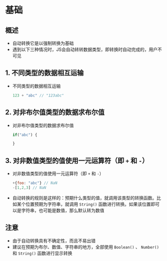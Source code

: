 # 基础

## 概述

+ 自动转换它是以强制转换为基础
+ 遇到以下三种情况时，JS会自动转转数据类型，即转换时自动完成的，用户不可见

## 1. 不同类型的数据相互运输

+ 不同类型的数据相互运输

    ```js
    123 + "abc" // "123abc"
    ```

## 2. 对非布尔值类型的数据求布尔值

+ 对非布尔值类型的数据求布尔值

    ```js
    if("abc") {

    }
    ```

## 3. 对非数值类型的值使用一元运算符（即 `+` 和 `-`）

+ 对非数值类型的值使用一元运算符（即 `+` 和 `-`）

    ```js
    +{foo: "abc"} // NaN
    -[1,2,3] // NaN
    ```

+ 自动转换的规则是这样的：预期什么类型的值，就调用该类型的转换函数。比如某个位置预期为字符串，就调用 `String()` 函数进行转换。如果该位置即可以是字符串，也可能是数值，那么默认转为数值

## 注意

+ 由于自动转换具有不确定性，而且不易出错
+ 建议在预期为布尔、数值、字符串的地方，全部使用 `Boolean()` 、 `Number()` 和 `String()` 函数进行显示转换
